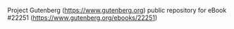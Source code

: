 Project Gutenberg (https://www.gutenberg.org) public repository for eBook #22251 (https://www.gutenberg.org/ebooks/22251)
